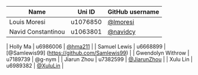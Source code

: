 | Name | Uni ID | GitHub username |
| --- | --- | --- |
| Louis Moresi | u1076850 | [@lmoresi](http://github.com/lmoresi) |
| Navid Constantinou | u1063801 | [@navidcy](http://github.com/navidcy) |

| Holly Ma | u6986006 | [@hma211](http://github.com/hma211) |
| Samuel Lewis | u6668899 | [@Samlewis99] (https://github.com/Samlewis99) |
| Gwendolyn Withrow | u7189739 | @g-nym |
| Jiarun Zhou | u7382599 | [@JiarunZhou](https://github.com/JiarunZhou) |
| Xulu Lin | u6989382 | [@XuluLin](https://github.com/XuluLin) |
